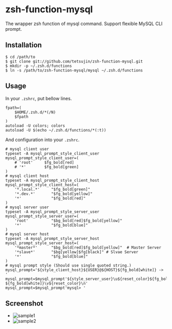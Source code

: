 # zsh-function-mysql

The wrapper zsh function of mysql command. Support flexible MySQL CLI prompt.

## Installation

    $ cd /path/to
    $ git clone git://github.com/tetsujin/zsh-function-mysql.git
    $ mkdir -p ~/.zsh.d/functions
    $ ln -s /path/to/zsh-function-mysql/mysql ~/.zsh.d/functions

## Usage

In your `.zshrc`, put bellow lines.

    fpath=(
        $HOME/.zsh.d/*(/N)
        $fpath
    )
    autoload -U colors; colors
    autoload -U $(echo ~/.zsh.d/functions/*(:t))

And configuration into your `.zshrc`.

    # mysql client user
    typeset -A mysql_prompt_style_client_user
    mysql_prompt_style_client_user=(
        # 'root'     $fg_bold[red]
        # '*'        $fg_bold[green]
    )
    # mysql client host
    typeset -A mysql_prompt_style_client_host
    mysql_prompt_style_client_host=(
        '*.local.*'     "$fg_bold[green]"
        '*.dev.*'       "$fg_bold[yellow]"
        '*'             "$fg_bold[red]"
    )
    # mysql server user
    typeset -A mysql_prompt_style_server_user
    mysql_prompt_style_server_user=(
        'root'          "$bg_bold[red]$fg_bold[yellow]"
        '*'             "$fg_bold[blue]"
    )
    # mysql server host
    typeset -A mysql_prompt_style_server_host
    mysql_prompt_style_server_host=(
        '*master*'      "$bg_bold[red]$fg_bold[yellow]"  # Master Server
        '*slave*'       "$bg[yellow]$fg[black]" # Slvae Server
        '*'             "$fg_bold[blue]"
    )
    # mysql prompt style (Should use single quoted string.)
    mysql_prompt='${style_client_host}${USER}@${HOST}${fg_bold[white]} -> '
    mysql_prompt=$mysql_prompt'${style_server_user}\u${reset_color}${fg_bold[white]}@${style_server_host}\h${reset_color}${fg_bold[white]}:${fg[magenta]}\d ${fg_bold[white]}\v${reset_color}\n'
    mysql_prompt=$mysql_prompt'mysql> '
    
## Screenshot

* ![sample1](https://raw.github.com/tetsujin/zsh-function-mysql/master/doc/img/sample1.png)
* ![sample2](https://raw.github.com/tetsujin/zsh-function-mysql/master/doc/img/sample2.png)

